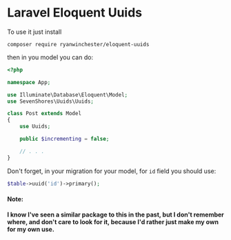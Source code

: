 # Laravel Eloquent Uuids

To use it just install

```
composer require ryanwinchester/eloquent-uuids
```

then in you model you can do:

```php
<?php

namespace App;

use Illuminate\Database\Eloquent\Model;
use SevenShores\Uuids\Uuids;

class Post extends Model
{
    use Uuids;

    public $incrementing = false;

    // . . .
}
```


Don't forget, in your migration for your model, for `id` field you should use:

```php
$table->uuid('id')->primary();
```

#### Note:
**I know I've seen a similar package to this in the past, but I don't remember where,
and don't care to look for it, because I'd rather just make my own for my own use.**
